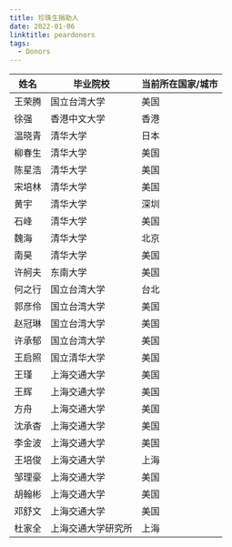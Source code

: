 ```yaml
---
title: 珍珠生捐助人
date: 2022-01-06
linktitle: peardonors 
tags:
  - Donors
---
```


| 姓名 | 毕业院校       | 当前所在国家/城市 |
| ------ | ------------------ | ----------------- |
| 王荣腾 | 国立台湾大学  | 美国            |
| 徐强 | 香港中文大学 | 香港            |
| 温晓青 | 清华大学       | 日本            |
| 柳春生 | 清华大学       | 美国            |
| 陈星浩 | 清华大学       | 美国            |
| 宋培林 | 清华大学       | 美国            |
| 黄宇 | 清华大学       | 深圳            |
| 石峰 | 清华大学       | 美国            |
| 魏海 | 清华大学       | 北京            |
| 南昊 | 清华大学       | 美国            |
| 许舸夫 | 东南大学       | 美国            |
| 何之行 | 国立台湾大学 | 台北            |
| 郭彦伶 | 国立台湾大学 | 美国            |
| 赵冠琳 | 国立台湾大学 | 美国            |
| 许承郁 | 国立台湾大学 | 美国            |
| 王启照 | 国立清华大学 | 美国            |
| 王瑾 | 上海交通大学 | 美国            |
| 王辉 | 上海交通大学 | 美国            |
| 方舟 | 上海交通大学 | 美国            |
| 沈承杳 | 上海交通大学 | 美国            |
| 李金波 | 上海交通大学 | 美国            |
| 王培俊 | 上海交通大学 | 上海            |
| 邹理豪 | 上海交通大学 | 美国            |
| 胡翰彬 | 上海交通大学 | 美国            |
| 邓舒文 | 上海交通大学 | 美国            |
| 杜家全 | 上海交通大学研究所 | 上海            |